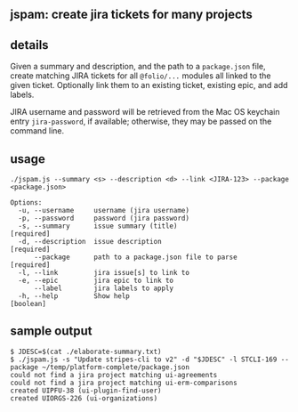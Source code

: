 ## jspam: create jira tickets for many projects

## details

Given a summary and description, and the path to a `package.json`
file, create matching JIRA tickets for all `@folio/...` modules all linked
to the given ticket. Optionally link them to an existing ticket, existing
epic, and add labels.

JIRA username and password will be retrieved from the Mac OS keychain entry
`jira-password`, if available; otherwise, they may be passed on the command
line.

## usage

```
./jspam.js --summary <s> --description <d> --link <JIRA-123> --package
<package.json>

Options:
  -u, --username     username (jira username)
  -p, --password     password (jira password)
  -s, --summary      issue summary (title)                            [required]
  -d, --description  issue description                                [required]
      --package      path to a package.json file to parse             [required]
  -l, --link         jira issue[s] to link to
  -e, --epic         jira epic to link to
      --label        jira labels to apply
  -h, --help         Show help                                         [boolean]
```

## sample output

```
$ JDESC=$(cat ./elaborate-summary.txt)
$ ./jspam.js -s "Update stripes-cli to v2" -d "$JDESC" -l STCLI-169 --package ~/temp/platform-complete/package.json
could not find a jira project matching ui-agreements
could not find a jira project matching ui-erm-comparisons
created UIPFU-38 (ui-plugin-find-user)
created UIORGS-226 (ui-organizations)
```
